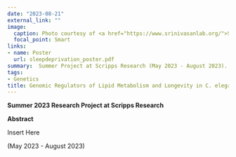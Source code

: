 ```yaml
---
date: "2023-08-21"
external_link: ""
image:
  caption: Photo courtesy of <a href="https://www.srinivasanlab.org/">Srinivasan Lab</a>, cited from <a href="https://elifesciences.org/articles/58815/figures">this paper</a>
  focal_point: Smart
links:
- name: Poster
  url: sleepdeprivation_poster.pdf
summary:  Summer Project at Scripps Research (May 2023 - August 2023).
tags:
- Genetics
title: Genomic Regulators of Lipid Metabolism and Longevity in C. elegans
---
```


**Summer 2023 Research Project at Scripps Research**

**Abstract**

Insert Here

(May 2023 - August 2023)